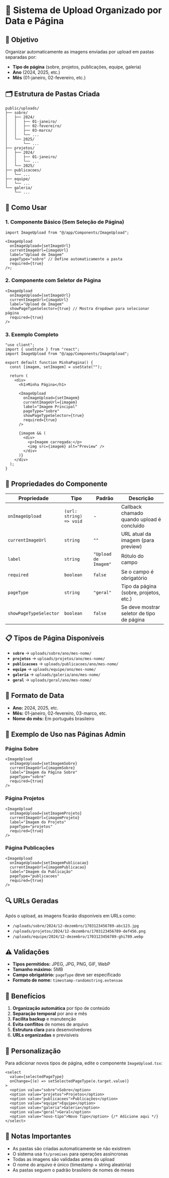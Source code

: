 # 📁 Sistema de Upload Organizado por Data e Página

## 🎯 **Objetivo**

Organizar automaticamente as imagens enviadas por upload em pastas separadas por:

- **Tipo de página** (sobre, projetos, publicações, equipe, galeria)
- **Ano** (2024, 2025, etc.)
- **Mês** (01-janeiro, 02-fevereiro, etc.)

## 🗂️ **Estrutura de Pastas Criada**

```
public/uploads/
├── sobre/
│   ├── 2024/
│   │   ├── 01-janeiro/
│   │   ├── 02-fevereiro/
│   │   ├── 03-marco/
│   │   └── ...
│   └── 2025/
│       └── ...
├── projetos/
│   ├── 2024/
│   │   ├── 01-janeiro/
│   │   └── ...
│   └── 2025/
├── publicacoes/
│   └── ...
├── equipe/
│   └── ...
└── galeria/
    └── ...
```

## 🚀 **Como Usar**

### **1. Componente Básico (Sem Seleção de Página)**

```tsx
import ImageUpload from "@/app/Components/ImageUpload";

<ImageUpload
  onImageUpload={setImageUrl}
  currentImageUrl={imageUrl}
  label="Upload de Imagem"
  pageType="sobre" // Define automaticamente a pasta
  required={true}
/>;
```

### **2. Componente com Seletor de Página**

```tsx
<ImageUpload
  onImageUpload={setImageUrl}
  currentImageUrl={imageUrl}
  label="Upload de Imagem"
  showPageTypeSelector={true} // Mostra dropdown para selecionar página
  required={true}
/>
```

### **3. Exemplo Completo**

```tsx
"use client";
import { useState } from "react";
import ImageUpload from "@/app/Components/ImageUpload";

export default function MinhaPagina() {
  const [imagem, setImagem] = useState("");

  return (
    <div>
      <h1>Minha Página</h1>

      <ImageUpload
        onImageUpload={setImagem}
        currentImageUrl={imagem}
        label="Imagem Principal"
        pageType="sobre"
        showPageTypeSelector={true}
        required={true}
      />

      {imagem && (
        <div>
          <p>Imagem carregada:</p>
          <img src={imagem} alt="Preview" />
        </div>
      )}
    </div>
  );
}
```

## 🔧 **Propriedades do Componente**

| Propriedade            | Tipo                    | Padrão               | Descrição                                  |
| ---------------------- | ----------------------- | -------------------- | ------------------------------------------ |
| `onImageUpload`        | `(url: string) => void` | -                    | Callback chamado quando upload é concluído |
| `currentImageUrl`      | `string`                | `""`                 | URL atual da imagem (para preview)         |
| `label`                | `string`                | `"Upload de Imagem"` | Rótulo do campo                            |
| `required`             | `boolean`               | `false`              | Se o campo é obrigatório                   |
| `pageType`             | `string`                | `"geral"`            | Tipo da página (sobre, projetos, etc.)     |
| `showPageTypeSelector` | `boolean`               | `false`              | Se deve mostrar seletor de tipo de página  |

## 📋 **Tipos de Página Disponíveis**

- **`sobre`** → `uploads/sobre/ano/mes-nome/`
- **`projetos`** → `uploads/projetos/ano/mes-nome/`
- **`publicacoes`** → `uploads/publicacoes/ano/mes-nome/`
- **`equipe`** → `uploads/equipe/ano/mes-nome/`
- **`galeria`** → `uploads/galeria/ano/mes-nome/`
- **`geral`** → `uploads/geral/ano/mes-nome/`

## 📅 **Formato de Data**

- **Ano:** 2024, 2025, etc.
- **Mês:** 01-janeiro, 02-fevereiro, 03-marco, etc.
- **Nome do mês:** Em português brasileiro

## 🎨 **Exemplo de Uso nas Páginas Admin**

### **Página Sobre**

```tsx
<ImageUpload
  onImageUpload={setImagemSobre}
  currentImageUrl={imagemSobre}
  label="Imagem da Página Sobre"
  pageType="sobre"
  required={true}
/>
```

### **Página Projetos**

```tsx
<ImageUpload
  onImageUpload={setImagemProjeto}
  currentImageUrl={imagemProjeto}
  label="Imagem do Projeto"
  pageType="projetos"
  required={true}
/>
```

### **Página Publicações**

```tsx
<ImageUpload
  onImageUpload={setImagemPublicacao}
  currentImageUrl={imagemPublicacao}
  label="Imagem da Publicação"
  pageType="publicacoes"
  required={true}
/>
```

## 🔍 **URLs Geradas**

Após o upload, as imagens ficarão disponíveis em URLs como:

- `/uploads/sobre/2024/12-dezembro/1703123456789-abc123.jpg`
- `/uploads/projetos/2024/12-dezembro/1703123456789-def456.png`
- `/uploads/equipe/2024/12-dezembro/1703123456789-ghi789.webp`

## ⚠️ **Validações**

- **Tipos permitidos:** JPEG, JPG, PNG, GIF, WebP
- **Tamanho máximo:** 5MB
- **Campo obrigatório:** `pageType` deve ser especificado
- **Formato de nome:** `timestamp-randomstring.extensao`

## 🚀 **Benefícios**

1. **Organização automática** por tipo de conteúdo
2. **Separação temporal** por ano e mês
3. **Facilita backup** e manutenção
4. **Evita conflitos** de nomes de arquivo
5. **Estrutura clara** para desenvolvedores
6. **URLs organizadas** e previsíveis

## 🔧 **Personalização**

Para adicionar novos tipos de página, edite o componente `ImageUpload.tsx`:

```tsx
<select
  value={selectedPageType}
  onChange={(e) => setSelectedPageType(e.target.value)}
>
  <option value="sobre">Sobre</option>
  <option value="projetos">Projetos</option>
  <option value="publicacoes">Publicações</option>
  <option value="equipe">Equipe</option>
  <option value="galeria">Galeria</option>
  <option value="geral">Geral</option>
  <option value="novo-tipo">Novo Tipo</option> {/* Adicione aqui */}
</select>
```

## 📝 **Notas Importantes**

- As pastas são criadas automaticamente se não existirem
- O sistema usa `fs/promises` para operações assíncronas
- Todas as imagens são validadas antes do upload
- O nome do arquivo é único (timestamp + string aleatória)
- As pastas seguem o padrão brasileiro de nomes de meses
